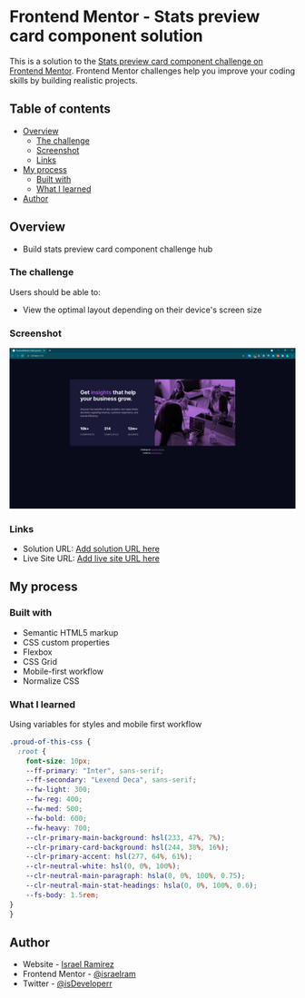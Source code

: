 # Frontend Mentor - Stats preview card component solution

This is a solution to the [Stats preview card component challenge on Frontend Mentor](https://www.frontendmentor.io/challenges/stats-preview-card-component-8JqbgoU62). Frontend Mentor challenges help you improve your coding skills by building realistic projects. 

## Table of contents

- [Overview](#overview)
  - [The challenge](#the-challenge)
  - [Screenshot](#screenshot)
  - [Links](#links)
- [My process](#my-process)
  - [Built with](#built-with)
  - [What I learned](#what-i-learned)
- [Author](#author)



## Overview
- Build stats preview card component challenge hub

### The challenge

Users should be able to:

- View the optimal layout depending on their device's screen size

### Screenshot

![](./images/screenshot.png)

### Links

- Solution URL: [Add solution URL here](https://your-solution-url.com)
- Live Site URL: [Add live site URL here](https://frontend-mentor-stats-card.netlify.app/)

## My process


### Built with

- Semantic HTML5 markup
- CSS custom properties
- Flexbox
- CSS Grid
- Mobile-first workflow
- Normalize CSS

### What I learned

Using variables for styles and mobile first workflow

```css
.proud-of-this-css {
  :root {
	font-size: 10px;
	--ff-primary: "Inter", sans-serif;
	--ff-secondary: "Lexend Deca", sans-serif;
	--fw-light: 300;
	--fw-reg: 400;
	--fw-med: 500;
	--fw-bold: 600;
	--fw-heavy: 700;
	--clr-primary-main-background: hsl(233, 47%, 7%);
	--clr-primary-card-background: hsl(244, 38%, 16%);
	--clr-primary-accent: hsl(277, 64%, 61%);
	--clr-neutral-white: hsl(0, 0%, 100%);
	--clr-neutral-main-paragraph: hsla(0, 0%, 100%, 0.75);
	--clr-neutral-main-stat-headings: hsla(0, 0%, 100%, 0.6);
	--fs-body: 1.5rem;
}
}
```

## Author

- Website - [Israel Ramirez](https://isra.netlify.app/)
- Frontend Mentor - [@israelram](https://www.frontendmentor.io/profile/israelram)
- Twitter - [@isDeveloperr](https://www.twitter.com/isDeveloperr)
